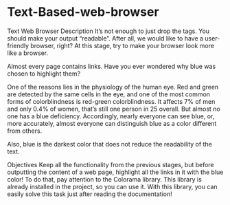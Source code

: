 # Text-Based-web-browser
Text Web Browser
Description
It’s not enough to just drop the tags. You should make your output “readable”. After all, we would like to have a user-friendly browser, right? At this stage, try to make your browser look more like a browser.

Almost every page contains links. Have you ever wondered why blue was chosen to highlight them?

One of the reasons lies in the physiology of the human eye. Red and green are detected by the same cells in the eye, and one of the most common forms of colorblindness is red-green colorblindness. It affects 7% of men and only 0.4% of women, that’s still one person in 25 overall. But almost no one has a blue deficiency. Accordingly, nearly everyone can see blue, or, more accurately, almost everyone can distinguish blue as a color different from others.

Also, blue is the darkest color that does not reduce the readability of the text.

Objectives
Keep all the functionality from the previous stages, but before outputting the content of a web page, highlight all the links in it with the blue color! To do that, pay attention to the Colorama library. This library is already installed in the project, so you can use it. With this library, you can easily solve this task just after reading the documentation!
